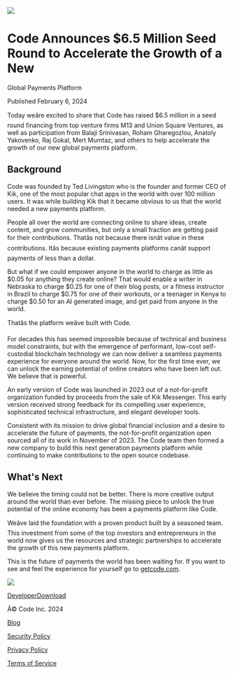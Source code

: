 ![](https://framerusercontent.com/images/agOAPaLhp1pUWGATfZJOnE82YU.jpg)

# Code Announces $6.5 Million Seed Round to Accelerate the Growth of a New
Global Payments Platform

Published February 6, 2024

Today weâre excited to share that Code has raised $6.5 million in a seed
round financing from top venture firms M13 and Union Square Ventures, as well
as participation from Balaji Srinivasan, Roham Gharegozlou, Anatoly Yakovenko,
Raj Gokal, Mert Mumtaz, and others to help accelerate the growth of our new
global payments platform.

## Background

Code was founded by Ted Livingston who is the founder and former CEO of Kik,
one of the most popular chat apps in the world with over 100 million users. It
was while building Kik that it became obvious to us that the world needed a
new payments platform.

People all over the world are connecting online to share ideas, create
content, and grow communities, but only a small fraction are getting paid for
their contributions. Thatâs not because there isnât value in these
contributions. Itâs because existing payments platforms canât support
payments of less than a dollar.

But what if we could empower anyone in the world to charge as little as $0.05
for anything they create online? That would enable a writer in Nebraska to
charge $0.25 for one of their blog posts, or a fitness instructor in Brazil to
charge $0.75 for one of their workouts, or a teenager in Kenya to charge $0.50
for an AI generated image, and get paid from anyone in the world.

Thatâs the platform weâve built with Code.

For decades this has seemed impossible because of technical and business model
constraints, but with the emergence of performant, low-cost self-custodial
blockchain technology we can now deliver a seamless payments experience for
everyone around the world. Now, for the first time ever, we can unlock the
earning potential of online creators who have been left out. We believe that
is powerful.

An early version of Code was launched in 2023 out of a not-for-profit
organization funded by proceeds from the sale of Kik Messenger. This early
version received strong feedback for its compelling user experience,
sophisticated technical infrastructure, and elegant developer tools.

Consistent with its mission to drive global financial inclusion and a desire
to accelerate the future of payments, the not-for-profit organization open
sourced all of its work in November of 2023. The Code team then formed a new
company to build this next generation payments platform while continuing to
make contributions to the open source codebase.

## What's Next

We believe the timing could not be better. There is more creative output
around the world than ever before. The missing piece to unlock the true
potential of the online economy has been a payments platform like Code.

Weâve laid the foundation with a proven product built by a seasoned team.
This investment from some of the top investors and entrepreneurs in the world
now gives us the resources and strategic partnerships to accelerate the growth
of this new payments platform.

This is the future of payments the world has been waiting for. If you want to
see and feel the experience for yourself go to
[getcode.com](https://getcode.com/).

[![](https://framerusercontent.com/images/dnRZthXJm9VW4tQ7b8xBO60WI.png)](../)

[Developer](../#developer)[Download](../#download-1)

Â© Code Inc. 2024

[Blog](./seed-round)

[Security Policy](../security)

[Privacy Policy](../privacy)

[Terms of Service](../terms)

